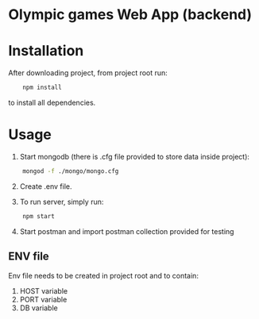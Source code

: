 # Olympic games Web App (backend)

# Installation

After downloading project, from project root run:
````bash
    npm install
````
to install all dependencies.

# Usage

1. Start mongodb (there is .cfg file provided to store data inside project):
`````bash
    mongod -f ./mongo/mongo.cfg
`````

2. Create .env file.

3. To run server, simply run:
````bash
    npm start
````

4. Start postman and import postman collection provided for testing

## ENV file

Env file needs to be created in project root and to contain:
1. HOST variable
2. PORT variable
3. DB variable


